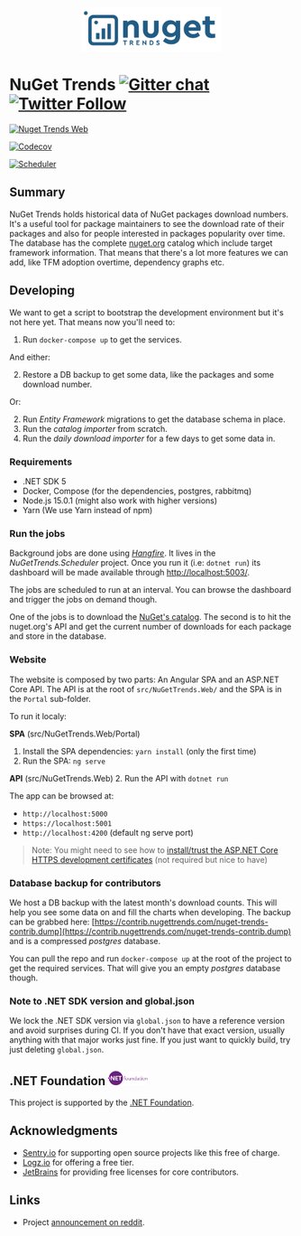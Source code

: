 <p align="center">
  <a href="https://nugettrends.com" target="_blank" align="center">
    <img src=".github/nuget-trends-full-logo.png" width="250">
  </a>
  <br />
</p>

# NuGet Trends [![Gitter chat](https://img.shields.io/gitter/room/NuGetTrends/Lobby.svg)](https://gitter.im/NuGetTrends/Lobby) [![Twitter Follow](https://img.shields.io/twitter/follow/NuGetTrends?label=NuGetTrends&style=social)](https://twitter.com/intent/follow?screen_name=NuGetTrends)

[![Nuget Trends Web](https://github.com/dotnet/nuget-trends/workflows/Web/badge.svg)](https://github.com/dotnet/nuget-trends/actions?query=workflow%3AWeb)

[![Codecov](https://img.shields.io/codecov/c/github/dotnet/nuget-trends?label=SPA%20-%20Coverage)](https://codecov.io/gh/dotnet/nuget-trends)

[![Scheduler](https://github.com/dotnet/nuget-trends/workflows/Scheduler/badge.svg)](https://github.com/dotnet/nuget-trends/actions?query=workflow%3AScheduler)




## Summary

NuGet Trends holds historical data of NuGet packages download numbers.
It's a useful tool for package maintainers to see the download rate of their packages and also for people interested in packages popularity over time.
The database has the complete [nuget.org](https://www.nuget.org/) catalog which include target framework information.
That means that there's a lot more features we can add, like TFM adoption overtime, dependency graphs etc.

## Developing

We want to get a script to bootstrap the development environment but it's not here yet.
That means now you'll need to:

1. Run `docker-compose up` to get the services.

And either:

2. Restore a DB backup to get some data, like the packages and some download number.

Or:

2. Run _Entity Framework_ migrations to get the database schema in place.
3. Run the _catalog importer_ from scratch.
4. Run the _daily download importer_ for a few days to get some data in.

### Requirements

- .NET SDK 5
- Docker, Compose (for the dependencies, postgres, rabbitmq)
- Node.js 15.0.1 (might also work with higher versions)
- Yarn (We use Yarn instead of npm)

### Run the jobs

Background jobs are done using [_Hangfire_](https://github.com/HangfireIO/Hangfire). It lives in the
_NuGetTrends.Scheduler_ project. Once you run it (i.e: `dotnet run`) its dashboard will be made available through [http://localhost:5003/](http://localhost:5003/).

The jobs are scheduled to run at an interval. You can browse the dashboard and trigger the jobs on demand though.

One of the jobs is to download the [NuGet's catalog](https://docs.microsoft.com/en-us/nuget/api/catalog-resource).
The second is to hit the nuget.org's API and get the current number of downloads for each package and store in the database.

### Website

The website is composed by two parts: An Angular SPA and an ASP.NET Core API. The API is at the root of `src/NuGetTrends.Web/` and the SPA is in the `Portal` sub-folder.

To run it localy:

**SPA** (src/NuGetTrends.Web/Portal)
1. Install the SPA dependencies: `yarn install` (only the first time)
2. Run the SPA: `ng serve`

**API** (src/NuGetTrends.Web)
2. Run the API with `dotnet run`

The app can be browsed at:
- `http://localhost:5000`
- `https://localhost:5001`
- `http://localhost:4200` (default ng serve port)

> Note: You might need to see how to [install/trust the ASP.NET Core HTTPS development certificates](https://docs.microsoft.com/en-us/aspnet/core/security/enforcing-ssl?view=aspnetcore-5.0&tabs=visual-studio#trust-the-aspnet-core-https-development-certificate-on-windows-and-macos) (not required but nice to have)

### Database backup for contributors

We host a DB backup with the latest month's download counts. This will help you see some data on and fill the charts when developing.
The backup can be grabbed here: [https://contrib.nugettrends.com/nuget-trends-contrib.dump](https://contrib.nugettrends.com/nuget-trends-contrib.dump) and is a compressed _postgres_ database.

You can pull the repo and run `docker-compose up` at the root of the project to get the required services.
That will give you an empty _postgres_ database though.

### Note to .NET SDK version and global.json

We lock the .NET SDK version via `global.json` to have a reference version and avoid surprises during CI.
If you don't have that exact version, usually anything with that major works just fine.
If you just want to quickly build, try just deleting `global.json`.

<h2>.NET Foundation
<a href="https://dotnetfoundation.org/" target="_blank" align="center;bottom">
<img src=".github/dotnetfoundationhorizontal.svg" width="70">
</a>
</h2>

This project is supported by the [.NET Foundation](https://dotnetfoundation.org).

## Acknowledgments

* [Sentry.io](https://sentry.io) for supporting open source projects like this free of charge.
* [Logz.io](https://logz.io) for offering a free tier.
* [JetBrains](https://www.jetbrains.com/?from=NuGetTrends) for providing free licenses for core contributors.

## Links

*  Project [announcement on reddit](https://www.reddit.com/r/dotnet/comments/ce0ffd/nugettrends_new_resource_for_net_library_authors/).
